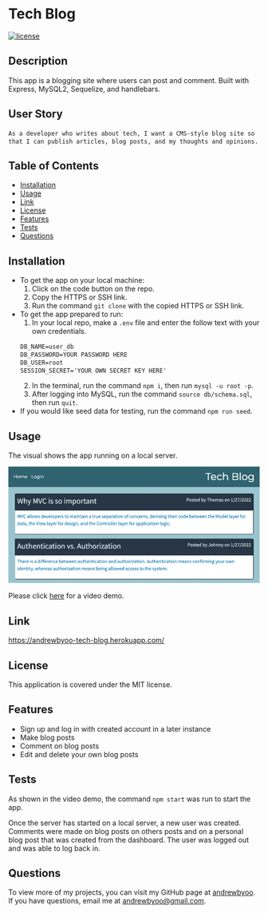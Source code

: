 # Tech Blog
[![license](https://img.shields.io/badge/license-MIT-blue)](./LICENSE)
## Description
This app is a blogging site where users can post and comment. Built with Express, MySQL2, Sequelize, and handlebars.

## User Story
```
As a developer who writes about tech, I want a CMS-style blog site so that I can publish articles, blog posts, and my thoughts and opinions.
```

## Table of Contents
- [Installation](#installation)
- [Usage](#usage)
- [Link](#link)
- [License](#license)
- [Features](#features)
- [Tests](#tests)
- [Questions](#questions)

## Installation
- To get the app on your local machine:
  1. Click on the code button on the repo.
  2. Copy the HTTPS or SSH link.
  3. Run the command `git clone` with the copied HTTPS or SSH link.
- To get the app prepared to run:
  1. In your local repo, make a `.env` file and enter the follow text with your own credentials.
    ```
    DB_NAME=user_db
    DB_PASSWORD=YOUR PASSWORD HERE
    DB_USER=root
    SESSION_SECRET='YOUR OWN SECRET KEY HERE'
    ```
  2. In the terminal, run the command `npm i`, then run `mysql -u root -p`.
  3. After logging into MySQL, run the command `source db/schema.sql`, then run `quit`.
- If you would like seed data for testing, run the command `npm run seed`.

## Usage
The visual shows the app running on a local server.

![Tech Blog Static Visual](./assets/tech-blog-static-visual.png)

Please click [here](https://youtu.be/PIIWdPOa4Cs) for a video demo.

## Link
https://andrewbyoo-tech-blog.herokuapp.com/

## License
This application is covered under the MIT license.

## Features
- Sign up and log in with created account in a later instance
- Make blog posts
- Comment on blog posts
- Edit and delete your own blog posts

## Tests
As shown in the video demo, the command `npm start` was run to start the app.

Once the server has started on a local server, a new user was created. Comments were made on blog posts on others posts and on a personal blog post that was created from the dashboard. The user was logged out and was able to log back in.

## Questions
To view more of my projects, you can visit my GitHub page at [andrewbyoo](https://github.com/andrewbyoo).
If you have questions, email me at [andrewbyoo@gmail.com](mailto:andrewbyoo@gmail.com).
